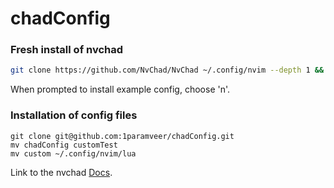 # chadConfig


### Fresh install of nvchad

```bash
git clone https://github.com/NvChad/NvChad ~/.config/nvim --depth 1 && nvim

```

When prompted to install example config, choose 'n'.


### Installation of config files

```
git clone git@github.com:1paramveer/chadConfig.git
mv chadConfig customTest
mv custom ~/.config/nvim/lua
```

Link to the nvchad [Docs](https://nvchad.com/docs/quickstart/install).
